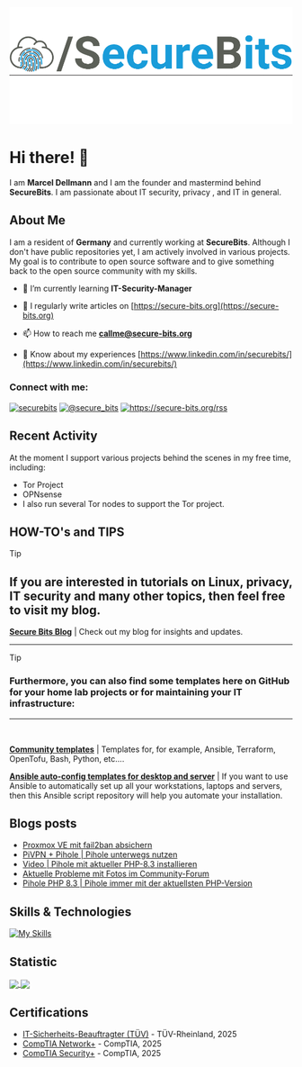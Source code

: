 ![logo](/assets/images/logo_klein.png)

# Hi there! 👋

I am **Marcel Dellmann** and I am the founder and mastermind behind **SecureBits**. 
I am passionate about IT security, privacy , and IT in general.

## About Me

I am a resident of **Germany** and currently working at **SecureBits**. Although I don't have public repositories yet, I am actively involved in various projects. My goal is to contribute to open source software and to give something back to the open source community with my skills.

- 🌱 I’m currently learning **IT-Security-Manager**

- 📝 I regularly write articles on [https://secure-bits.org](https://secure-bits.org)

- 📫 How to reach me **callme@secure-bits.org**

- 📄 Know about my experiences [https://www.linkedin.com/in/securebits/](https://www.linkedin.com/in/securebits/)


<h3 align="left">Connect with me:</h3>
<p align="left">
<a href="https://linkedin.com/in/securebits" target="blank"><img align="center" src="https://raw.githubusercontent.com/rahuldkjain/github-profile-readme-generator/master/src/images/icons/Social/linked-in-alt.svg" alt="securebits" height="30" width="40" /></a>
<a href="https://www.youtube.com/c/@secure_bits" target="blank"><img align="center" src="https://raw.githubusercontent.com/rahuldkjain/github-profile-readme-generator/master/src/images/icons/Social/youtube.svg" alt="@secure_bits" height="30" width="40" /></a>
<a href="/https://secure-bits.org/rss" target="blank"><img align="center" src="https://raw.githubusercontent.com/rahuldkjain/github-profile-readme-generator/master/src/images/icons/Social/rss.svg" alt="https://secure-bits.org/rss" height="30" width="40" /></a>
</p>


## Recent Activity

At the moment I support various projects behind the scenes in my free time, including: 
- Tor Project
- OPNsense
- I also run several Tor nodes to support the Tor project.

## HOW-TO's and TIPS
> [!TIP] 
> ## If you are interested in tutorials on Linux, privacy, IT security and many other topics, then feel free to visit my blog.
> 
> **[Secure Bits Blog](https://secure-bits.org)** | Check out my blog for insights and updates.
___
> [!TIP] 
> ### Furthermore, you can also find some templates here on GitHub for your home lab projects or for maintaining your IT infrastructure:</br>
___
</br>

**[Community templates](https://github.com/securebitsorg/community-templates)** | Templates for, for example, Ansible, Terraform, OpenTofu, Bash, Python, etc....</br>

**[Ansible auto-config templates for desktop and server](https://github.com/securebitsorg/ansible-desktop-server-auto-install-config)** | If you want to use Ansible to automatically set up all your workstations, laptops and servers, then this Ansible script repository will help you automate your installation.
  
## Blogs posts
<!-- BLOG-POST-LIST:START -->
- [Proxmox VE mit fail2ban absichern](https://secure-bits.org/proxmox-ve-mit-fail2ban-absichern/)
- [PiVPN + Pihole | Pihole unterwegs nutzen](https://secure-bits.org/pivpn-pihole/)
- [Video | Pihole mit aktueller PHP-8.3 installieren](https://secure-bits.org/pihole-php-8_3/)
- [Aktuelle Probleme mit Fotos im Community-Forum](https://secure-bits.org/aktuelle-probleme-mit-fotos-im-community-forum/)
- [Pihole PHP 8.3 | Pihole immer mit der aktuellsten PHP-Version](https://secure-bits.org/pihole-2024-mit-php-8-3-installieren/)
<!-- BLOG-POST-LIST:END -->


## Skills & Technologies

[![My Skills](https://skillicons.dev/icons?i=linux,bash,php,windows,py,kali,redhat,debian,ubuntu,ansible,terraform&perline=11)](https://skillicons.dev)



## Statistic

<a href="https://github.com/securebitsorg">
  <img height=auto weight=auto align="center" src="https://github-readme-stats.vercel.app/api/top-langs/?username=securebitsorg" />
<a href="https://github.com/securebitsorg/github-readme-stats">
  <img height=auto weight=auto align="center" src="https://github-readme-stats.vercel.app/api?username=securebitsorg&" />
</a>




## Certifications

- [IT-Sicherheits-Beauftragter (TÜV)](https://perscert-tuv.certif-id.com/expert/public/share/sEPJNAMLNvctStPM_Otu) - TÜV-Rheinland, 2025
- [CompTIA Network+](https://www.certmetrics.com/comptia/public/transcript.aspx?transcript=ML5Q39XKG1E1QS3X) - CompTIA, 2025
- [CompTIA Security+](https://www.certmetrics.com/comptia/public/transcript.aspx?transcript=ML5Q39XKG1E1QS3X) - CompTIA, 2025



[def]: https://github-readme-stats.vercel.app/api?username=securebitsorg&count_private=true
